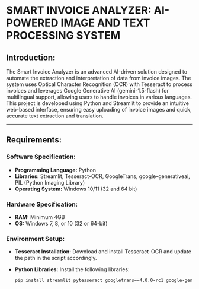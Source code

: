 # SMART INVOICE ANALYZER: AI-POWERED IMAGE AND TEXT PROCESSING SYSTEM

## Introduction:
The Smart Invoice Analyzer is an advanced AI-driven solution designed to automate the extraction and interpretation of data from invoice images. The system uses Optical Character Recognition (OCR) with Tesseract to process invoices and leverages Google Generative AI (gemini-1.5-flash) for multilingual support, allowing users to handle invoices in various languages. This project is developed using Python and Streamlit to provide an intuitive web-based interface, ensuring easy uploading of invoice images and quick, accurate text extraction and translation.

---

## Requirements:

### Software Specification:
- **Programming Language:** Python
- **Libraries:** Streamlit, Tesseract-OCR, GoogleTrans, google-generativeai, PIL (Python Imaging Library)
- **Operating System:** Windows 10/11 (32 and 64 bit)

### Hardware Specification:
- **RAM:** Minimum 4GB
- **OS:** Windows 7, 8, or 10 (32 or 64-bit)

### Environment Setup:
- **Tesseract Installation:** Download and install Tesseract-OCR and update the path in the script accordingly.
- **Python Libraries:** Install the following libraries:
  
  ```bash
  pip install streamlit pytesseract googletrans==4.0.0-rc1 google-generativeai Pillow python-dotenv
